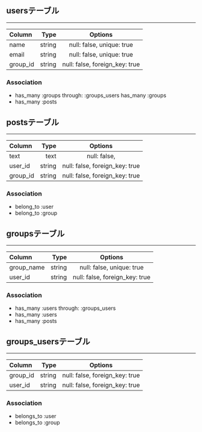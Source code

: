 ## usersテーブル
***
| Column     | Type        |      Options                   |
|:-----------|------------:|:------------------------------:|
| name       | string      | null: false, unique: true      |
| email      | string      | null: false, unique: true      |
| group_id   | string      | null: false, foreign_key: true |

### Association
- has_many :groups through: :groups_users
  has_many :groups
- has_many :posts

## postsテーブル
***
| Column     | Type        |      Options                   |
|:-----------|------------:|:------------------------------:|
| text       | text        | null: false,                   |
| user_id    | string      | null: false, foreign_key: true |
| group_id   | string      | null: false, foreign_key: true |

### Association
- belong_to :user
- belong_to :group

## groupsテーブル
***
| Column     | Type        |      Options                   |
|:-----------|------------:|:------------------------------:|
| group_name | string      | null: false, unique: true      |
| user_id    | string      | null: false, foreign_key: true |

### Association
- has_many :users through: :groups_users
- has_many :users
- has_many :posts

## groups_usersテーブル
***
| Column     | Type        |      Options                   |
|:-----------|------------:|:------------------------------:|
| group_id   | string      | null: false, foreign_key: true |
| user_id    | string      | null: false, foreign_key: true |

### Association
- belongs_to :user
- belongs_to :group